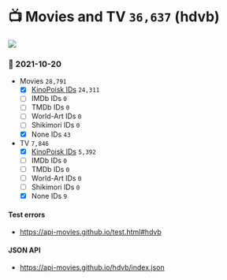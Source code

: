 # :tv: Movies and TV `36,637` (hdvb)

<a href="https://API-Movies.github.io"><img src="https://API-Movies.github.io/banner.png?cache"></a>

### :date: 2021-10-20
- Movies `28,791`
  - [x] <a href="https://API-Movies.github.io/hdvb/movie_kinopoisk_ids.json">KinoPoisk IDs</a> `24,311`
  - [ ] IMDb IDs `0`
  - [ ] TMDb IDs `0`
  - [ ] World-Art IDs `0`
  - [ ] Shikimori IDs `0`
  - [x] None IDs `43`
- TV `7,846`
  - [x] <a href="https://API-Movies.github.io/hdvb/tv_kinopoisk_ids.json">KinoPoisk IDs</a> `5,392`
  - [ ] IMDb IDs `0`
  - [ ] TMDb IDs `0`
  - [ ] World-Art IDs `0`
  - [ ] Shikimori IDs `0`
  - [x] None IDs `9`
#### Test errors
- <a href='https://api-movies.github.io/test.html#hdvb'>https://api-movies.github.io/test.html#hdvb</a>
#### JSON API
- <a href='https://api-movies.github.io/hdvb/index.json'>https://api-movies.github.io/hdvb/index.json</a>
